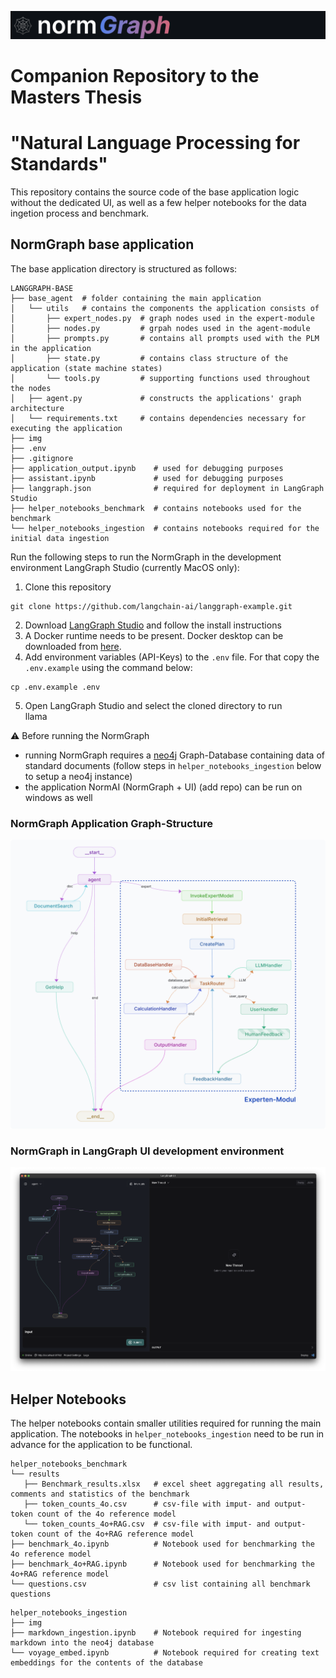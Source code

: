 ![NormGraph](img/banner.png)

# Companion Repository to the Masters Thesis 
# "Natural Language Processing for Standards"

This repository contains the source code of the base application logic without the dedicated UI, as well as a few helper notebooks for the data ingetion process and benchmark.


## NormGraph base application
The base application directory is structured as follows:
```
LANGGRAPH-BASE
├── base_agent  # folder containing the main application
│   └── utils   # contains the components the application consists of
│       ├── expert_nodes.py  # graph nodes used in the expert-module
│       ├── nodes.py         # grpah nodes used in the agent-module
│       ├── prompts.py       # contains all prompts used with the PLM in the application
│       ├── state.py         # contains class structure of the application (state machine states)
│       └── tools.py         # supporting functions used throughout the nodes
│   ├── agent.py             # constructs the applications' graph architecture
│   └── requirements.txt     # contains dependencies necessary for executing the application
├── img
├── .env
├── .gitignore
├── application_output.ipynb    # used for debugging purposes
├── assistant.ipynb             # used for debugging purposes
├── langgraph.json              # required for deployment in LangGraph Studio
├── helper_notebooks_benchmark  # contains notebooks used for the benchmark
└── helper_notebooks_ingestion  # contains notebooks required for the initial data ingestion
```

Run the following steps to run the NormGraph in the development environment LangGraph Studio (currently MacOS only):
1. Clone this repository
```shell
git clone https://github.com/langchain-ai/langgraph-example.git
```
   
2. Download [LangGraph Studio](https://github.com/langchain-ai/langgraph-studio) and follow the install instructions
3. A Docker runtime needs to be present. Docker desktop can be downloaded from [here](https://www.docker.com/products/docker-desktop/).
4. Add environment variables (API-Keys) to the `.env` file. For that copy the `.env.example` using the command below:
```shell
cp .env.example .env
```
5. Open LangGraph Studio and select the cloned directory to run  
llama

⚠️ Before running the NormGraph
- running NormGraph requires a [neo4j](https://neo4j.com) Graph-Database containing data of standard documents (follow steps in `helper_notebooks_ingestion` below to setup a neo4j instance)
- the application NormAI (NormGraph + UI) (add repo) can be run on windows as well


### NormGraph Application Graph-Structure
![Application architecture](img/application_architecture_.png)


### NormGraph in LangGraph UI development environment

![NormGraph in LangGraph Studio](img/LangGraphUI.png)

## Helper Notebooks

The helper notebooks contain smaller utilities required for running the main application. The notebooks in `helper_notebooks_ingestion` need to be run in advance for the application to be functional.


```
helper_notebooks_benchmark
└── results
   ├── Benchmark_results.xlsx   # excel sheet aggregating all results, comments and statistics of the benchmark
   ├── token_counts_4o.csv      # csv-file with imput- and output-token count of the 4o reference model
   └── token_counts_4o+RAG.csv  # csv-file with imput- and output-token count of the 4o+RAG reference model
├── benchmark_4o.ipynb          # Notebook used for benchmarking the 4o reference model
├── benchmark_4o+RAG.ipynb      # Notebook used for benchmarking the 4o+RAG reference model
└── questions.csv               # csv list containing all benchmark questions
```

```
helper_notebooks_ingestion
├── img
├── markdown_ingestion.ipynb    # Notebook required for ingesting markdown into the neo4j database
└── voyage_embed.ipynb          # Notebook required for creating text embeddings for the contents of the database
```



